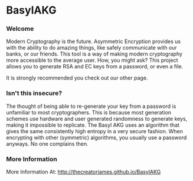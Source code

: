 # BasylAKG

### Welcome
Modern Cryptography is the future. Asymmetric Encryption provides us with the ability to do amazing things, like safely communicate with our banks, or our friends. This tool is a way of making modern cryptography more accessible to the average user. How, you might ask? This project allows you to generate RSA and EC keys from a password, or even a file. 

It is strongly recommended you check out our other page.

### Isn't this insecure?
The thought of being able to re-generate your key from a password is unfamiliar to most cryptographers. This is because most generation schemes use hardware and user generated randomness to generate keys, making it impossible to replicate. The Basyl AKG uses an algorithm that gives the same consistently high entropy in a very secure fashion. When encrypting with other (symmetric) algorithms, you usually use a password anyways. No one complains then.

### More Information

More Information At:
 http://thecreatorjames.github.io/BasylAKG
